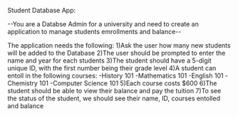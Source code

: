 Student Database App:

--You are a Databse Admin for a university and need to create an application to manage students emrollments and balance--

The application needs the following:
1)Ask the user how many new students will be added to the Database
2)The user should be prompted to enter the name and year for each students
3)The student should have a 5-digit unique ID, with the first number being their grade level
4)A student can entoll in the following courses: 
    -History 101
    -Mathematics 101
    -English 101
    -Chemistry 101
    -Computer Science 101
5)Each course costs $600
6)The student should be able to view their balance and pay the tuition
7)To see the status of the student, we should see their name, ID, courses entolled and balance